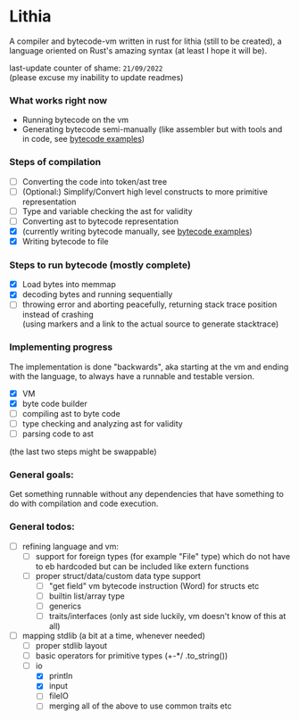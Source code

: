 # Lithia 
A compiler and bytecode-vm written in rust for lithia (still to be created), a language oriented on
Rust's amazing syntax (at least I hope it will be).

last-update counter of shame: `21/09/2022`<br>
(please excuse my inability to update readmes)

### What works right now
- Running bytecode on the vm
- Generating bytecode semi-manually (like assembler but with tools and in code, see [bytecode examples](src/bytecode_examples))

### Steps of compilation
- [ ] Converting the code into token/ast tree
- [ ] (Optional:) Simplify/Convert high level constructs to more primitive representation
- [ ] Type and variable checking the ast for validity
- [ ] Converting ast to bytecode representation<br>
- [x] (currently writing bytecode manually, see [bytecode examples](src/bytecode_examples))
- [x] Writing bytecode to file

### Steps to run bytecode (mostly complete)
- [x] Load bytes into memmap
- [x] decoding bytes and running sequentially
- [ ] throwing error and aborting peacefully, returning stack trace position instead of crashing <br>
  (using markers and a link to the actual source to generate stacktrace)

### Implementing progress
The implementation is done "backwards", aka starting at the vm and ending with the language,
to always have a runnable and testable version.
- [x] VM 
- [x] byte code builder
- [ ] compiling ast to byte code
- [ ] type checking and analyzing ast for validity
- [ ] parsing code to ast

(the last two steps might be swappable)

### General goals:
Get something runnable without any dependencies that have something to do with compilation and code execution.


### General todos:
- [ ] refining language and vm:
  - [ ] support for foreign types (for example "File" type) which do not have to eb hardcoded but can be included like extern functions
  - [ ] proper struct/data/custom data type support 
    - [ ] "get field" vm bytecode instruction (Word) for structs etc
    - [ ] builtin list/array type
    - [ ] generics
    - [ ] traits/interfaces (only ast side luckily, vm doesn't know of this at all)
- [ ] mapping stdlib (a bit at a time, whenever needed)
  - [ ] proper stdlib layout 
  - [ ] basic operators for primitive types (+-*/ .to_string())
  - [ ] io
    - [x] println
    - [x] input
    - [ ] fileIO
    - [ ] merging all of the above to use common traits etc